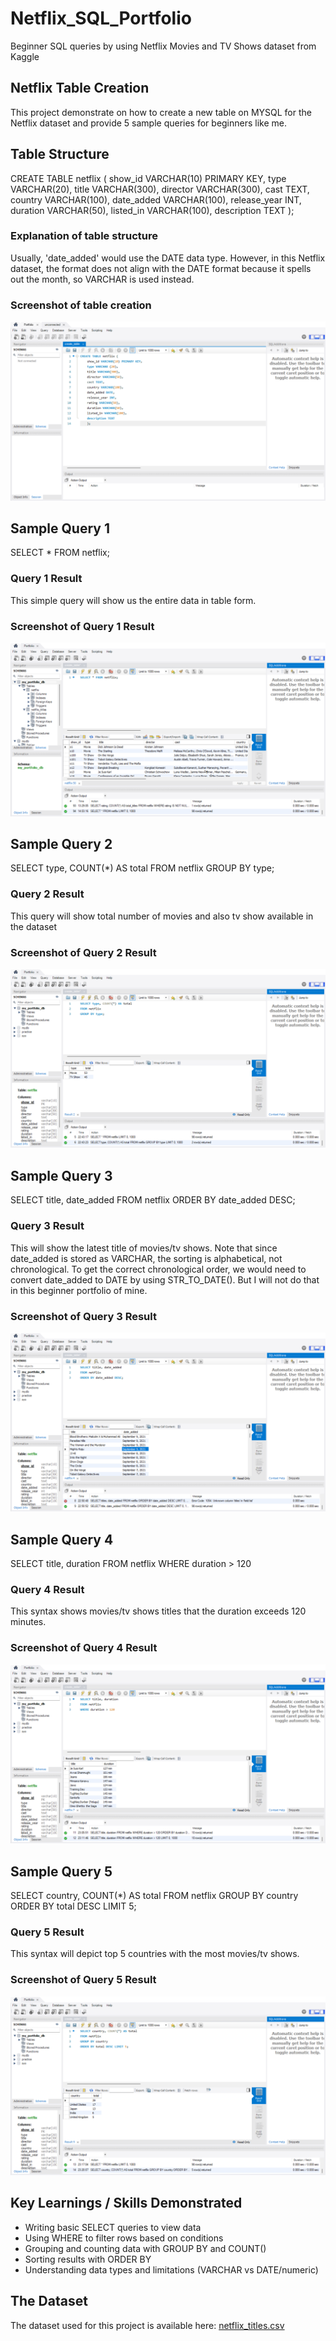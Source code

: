 # Netflix_SQL_Portfolio
Beginner SQL queries by using Netflix Movies and TV Shows dataset from Kaggle

## Netflix Table Creation
This project demonstrate on how to create a new table on MYSQL for the Netflix dataset and provide 5 sample queries for beginners like me.

## Table Structure
CREATE TABLE netflix (
  show_id VARCHAR(10) PRIMARY KEY,
  type VARCHAR(20),
  title VARCHAR(300),
  director VARCHAR(300),
  cast TEXT,
  country VARCHAR(100),
  date_added VARCHAR(100),
  release_year INT,
  duration VARCHAR(50),
  listed_in VARCHAR(100),
  description TEXT
);

### Explanation of table structure
Usually, 'date_added' would use the DATE data type. However, in this Netflix dataset, the format does not align with the DATE format because it spells out the month, so VARCHAR is used instead.

### Screenshot of table creation
![Table Creation Screenshot](create_table_sql.png)

## Sample Query 1
SELECT * FROM netflix;

### Query 1 Result
This simple query will show us the entire data in table form.

### Screenshot of Query 1 Result
![Query Result 1](query_result.png)

## Sample Query 2
SELECT type, COUNT(*) AS total
FROM netflix
GROUP BY type;

### Query 2 Result
This query will show total number of movies and also tv show available in the dataset

### Screenshot of Query 2 Result
![Query Result 2](query_result_2.png)

## Sample Query 3
SELECT title, date_added
FROM netflix
ORDER BY date_added DESC;

### Query 3 Result
This will show the latest title of movies/tv shows. Note that since date_added is stored as VARCHAR, the sorting is alphabetical, not chronological.
To get the correct chronological order, we would need to convert date_added to DATE by using STR_TO_DATE(). But I will not do that in this beginner portfolio of mine.

### Screenshot of Query 3 Result
![Query_Result_3](query_result_3.png)

## Sample Query 4
SELECT title, duration
FROM netflix
WHERE duration > 120

### Query 4 Result
This syntax shows movies/tv shows titles that the duration exceeds 120 minutes.

### Screenshot of Query 4 Result
![Query_Result_4](query_result_4.png)

## Sample Query 5
SELECT country, COUNT(*) AS total
FROM netflix
GROUP BY country
ORDER BY total DESC LIMIT 5;

### Query 5 Result
This syntax will depict top 5 countries with the most movies/tv shows.

### Screenshot of Query 5 Result
![Query_Result_5](query_result_5.png)

## Key Learnings / Skills Demonstrated
- Writing basic SELECT queries to view data
- Using WHERE to filter rows based on conditions
- Grouping and counting data with GROUP BY and COUNT()
- Sorting results with ORDER BY
- Understanding data types and limitations (VARCHAR vs DATE/numeric)

## The Dataset
The dataset used for this project is available here: [netflix_titles.csv](netflix_titles.csv)
